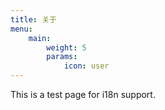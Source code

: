 ```yaml
---
title: 关于
menu:
    main: 
        weight: 5
        params:
            icon: user
---
```


This is a test page for i18n support.
